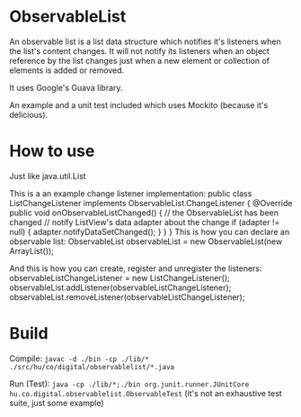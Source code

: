 ObservableList
==============
An observable list is a list data structure which notifies it's listeners when the list's content changes. It will not notify its listeners when an object reference by the list changes just when a new element or collection of elements is added or removed.

It uses Google's Guava library.

An example and a unit test included which uses Mockito (because it's delicious).

How to use
==========
Just like java.util.List

This is a an example change listener implementation: 
    public class ListChangeListener implements ObservableList.ChangeListener { 
    	@Override 
    		public void onObservableListChanged() { 
    		// the ObservableList has been changed 
    		// notify ListView's data adapter about the change 
    		if (adapter != null) { 
    			adapter.notifyDataSetChanged(); 
    		}
    	}
    }
This is how you can declare an observable list:
    ObservableList<DeviceStatus> observableList = new ObservableList<DeviceStatus>(new ArrayList<DeviceStatus>());

And this is how you can create, register and unregister the listeners:
    observableListChangeListener = new ListChangeListener();
    observableList.addListener(observableListChangeListener);
    observableList.removeListener(observableListChangeListener);

Build
=====
Compile: `javac -d ./bin -cp ./lib/* ./src/hu/co/digital/observablelist/*.java`

Run (Test): `java -cp ./lib/*;./bin org.junit.runner.JUnitCore hu.co.digital.observablelist.ObservableTest` (it's not an exhaustive test suite, just some example)